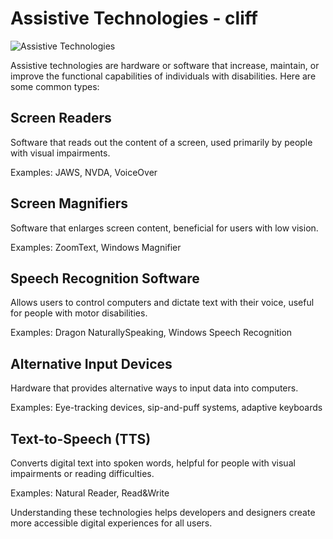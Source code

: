 # Assistive Technologies - cliff

![Assistive Technologies](/images/assistive-tech.png)

Assistive technologies are hardware or software that increase, maintain, or improve the functional capabilities of individuals with disabilities. Here are some common types:

## Screen Readers

Software that reads out the content of a screen, used primarily by people with visual impairments.

Examples: JAWS, NVDA, VoiceOver

## Screen Magnifiers

Software that enlarges screen content, beneficial for users with low vision.

Examples: ZoomText, Windows Magnifier

## Speech Recognition Software

Allows users to control computers and dictate text with their voice, useful for people with motor disabilities.

Examples: Dragon NaturallySpeaking, Windows Speech Recognition

## Alternative Input Devices

Hardware that provides alternative ways to input data into computers.

Examples: Eye-tracking devices, sip-and-puff systems, adaptive keyboards

## Text-to-Speech (TTS)

Converts digital text into spoken words, helpful for people with visual impairments or reading difficulties.

Examples: Natural Reader, Read&Write

Understanding these technologies helps developers and designers create more accessible digital experiences for all users.
